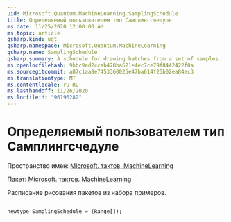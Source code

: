```yaml
---
uid: Microsoft.Quantum.MachineLearning.SamplingSchedule
title: Определяемый пользователем тип Самплингсчедуле
ms.date: 11/25/2020 12:00:00 AM
ms.topic: article
qsharp.kind: udt
qsharp.namespace: Microsoft.Quantum.MachineLearning
qsharp.name: SamplingSchedule
qsharp.summary: A schedule for drawing batches from a set of samples.
ms.openlocfilehash: 9bbc9ad2ccab478ba621e4ec7ce79f8442422f0a
ms.sourcegitcommit: a87c1aa8e7453360025e47ba614f25b02ea84ec3
ms.translationtype: MT
ms.contentlocale: ru-RU
ms.lasthandoff: 11/26/2020
ms.locfileid: "96196282"
---
```

# <a name="samplingschedule-user-defined-type"></a>Определяемый пользователем тип Самплингсчедуле

Пространство имен: [Microsoft. тактов. MachineLearning](xref:Microsoft.Quantum.MachineLearning)

Пакет: [Microsoft. тактов. MachineLearning](https://nuget.org/packages/Microsoft.Quantum.MachineLearning)


Расписание рисования пакетов из набора примеров.

```qsharp

newtype SamplingSchedule = (Range[]);
```

